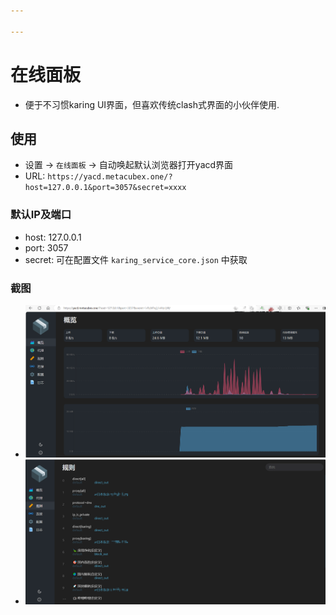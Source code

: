 ```yaml
---

---
```


# 在线面板
- 便于不习惯karing UI界面，但喜欢传统clash式界面的小伙伴使用.

## 使用
- 设置 -> `在线面板` -> 自动唤起默认浏览器打开yacd界面
- URL: `https://yacd.metacubex.one/?host=127.0.0.1&port=3057&secret=xxxx`

### 默认IP及端口
- host: 127.0.0.1
- port: 3057
- secret: 可在配置文件 `karing_service_core.json` 中获取


### 截图
  - ![yacd 界面](./img//online-panel-1.png)
  - ![yacd 规则](./img/online-panel-2.png)


